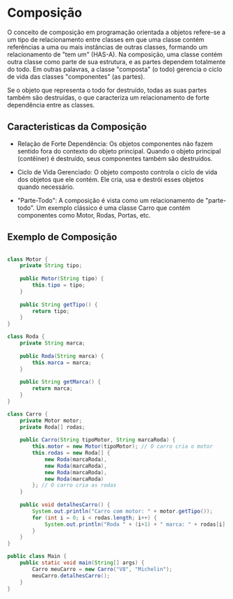 # Composição

O conceito de composição em programação orientada a objetos refere-se a um tipo de relacionamento entre classes em que uma classe contém referências a uma ou mais instâncias de outras classes, formando um relacionamento de "tem um" (HAS-A). Na composição, uma classe contém outra classe como parte de sua estrutura, e as partes dependem totalmente do todo. Em outras palavras, a classe "composta" (o todo) gerencia o ciclo de vida das classes "componentes" (as partes).

Se o objeto que representa o todo for destruído, todas as suas partes também são destruídas, o que caracteriza um relacionamento de forte dependência entre as classes.

## Caracteristicas da Composição

- Relação de Forte Dependência: Os objetos componentes não fazem sentido fora do contexto do objeto principal. Quando o objeto principal (contêiner) é destruído, seus componentes também são destruídos.

- Ciclo de Vida Gerenciado: O objeto composto controla o ciclo de vida dos objetos que ele contém. Ele cria, usa e destrói esses objetos quando necessário.

- "Parte-Todo": A composição é vista como um relacionamento de "parte-todo". Um exemplo clássico é uma classe Carro que contém componentes como Motor, Rodas, Portas, etc.

## Exemplo de Composição

``` java

class Motor {
    private String tipo;
    
    public Motor(String tipo) {
        this.tipo = tipo;
    }
    
    public String getTipo() {
        return tipo;
    }
}

class Roda {
    private String marca;
    
    public Roda(String marca) {
        this.marca = marca;
    }
    
    public String getMarca() {
        return marca;
    }
}

class Carro {
    private Motor motor;
    private Roda[] rodas;
    
    public Carro(String tipoMotor, String marcaRoda) {
        this.motor = new Motor(tipoMotor); // O carro cria o motor
        this.rodas = new Roda[] {
            new Roda(marcaRoda),
            new Roda(marcaRoda),
            new Roda(marcaRoda),
            new Roda(marcaRoda)
        }; // O carro cria as rodas
    }
    
    public void detalhesCarro() {
        System.out.println("Carro com motor: " + motor.getTipo());
        for (int i = 0; i < rodas.length; i++) {
            System.out.println("Roda " + (i+1) + " marca: " + rodas[i].getMarca());
        }
    }
}

public class Main {
    public static void main(String[] args) {
        Carro meuCarro = new Carro("V8", "Michelin");
        meuCarro.detalhesCarro();
    }
}

```